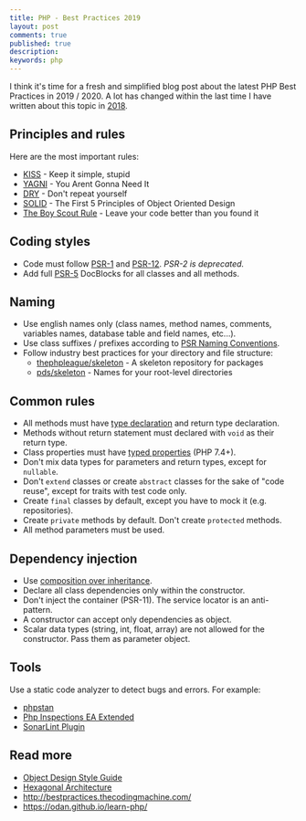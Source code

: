 ```yaml
---
title: PHP - Best Practices 2019
layout: post
comments: true
published: true
description: 
keywords: php
---
```


I think it's time for a fresh and simplified blog post about the latest PHP Best Practices in 2019 / 2020. 
A lot has changed within the last time I have written about this topic in [2018](https://odan.github.io/2018/04/05/php-best-practices.html).

## Principles and rules

Here are the most important rules:

* [KISS](https://odan.github.io/learn-php/#kiss) - Keep it simple, stupid
* [YAGNI](https://odan.github.io/learn-php/#yagni) - You Arent Gonna Need It
* [DRY](https://odan.github.io/learn-php/#dry) - Don't repeat yourself
* [SOLID](https://odan.github.io/learn-php/#solid) - The First 5 Principles of Object Oriented Design
* [The Boy Scout Rule](https://deviq.com/boy-scout-rule/) - Leave your code better than you found it

## Coding styles

* Code must follow [PSR-1](https://www.php-fig.org/psr/psr-1/) 
and [PSR-12](https://www.php-fig.org/psr/psr-12/). *PSR-2 is deprecated.*
* Add full [PSR-5](https://github.com/php-fig/fig-standards/blob/master/proposed/phpdoc.md) DocBlocks for all classes and all methods.

## Naming

* Use english names only (class names, method names, comments, variables names, database table and field names, etc...).
* Use class suffixes / prefixes according to [PSR Naming Conventions](https://www.php-fig.org/bylaws/psr-naming-conventions/).
* Follow industry best practices for your directory and file structure: 
  * [thephpleague/skeleton](https://github.com/thephpleague/skeleton) - A skeleton repository for packages
  * [pds/skeleton](https://github.com/php-pds/skeleton) - Names for your root-level directories

## Common rules

* All methods must have [type declaration](https://www.php.net/manual/en/migration70.new-features.php) and return type declaration.
* Methods without return statement must declared with `void` as their return type.
* Class properties must have [typed properties](https://wiki.php.net/rfc/typed_properties_v2) (PHP 7.4+).
* Don't mix data types for parameters and return types, except for `nullable`.
* Don't `extend` classes or create `abstract` classes for the sake of "code reuse", except for traits with test code only.
* Create `final` classes by default, except you have to mock it (e.g. repositories).
* Create `private` methods by default. Don't create `protected` methods.
* All method parameters must be used.

## Dependency injection

* Use [composition over inheritance](https://en.wikipedia.org/wiki/Composition_over_inheritance).
* Declare all class dependencies only within the constructor.
* Don't inject the container (PSR-11). The service locator is an anti-pattern.
* A constructor can accept only dependencies as object.
* Scalar data types (string, int, float, array) are not allowed for the constructor. Pass them as parameter object.

## Tools

Use a static code analyzer to detect bugs and errors. For example:

* [phpstan](https://github.com/phpstan/phpstan)
* [Php Inspections EA Extended](https://plugins.jetbrains.com/plugin/7622-php-inspections-ea-extended-)
* [SonarLint Plugin](https://odan.github.io/2019/12/01/the-phpstorm-sonarlint-plugin.html)

## Read more

* [Object Design Style Guide](https://www.manning.com/books/object-design-style-guide?a_aid=object-design&a_bid=4e089b42)
* [Hexagonal Architecture](https://odan.github.io/learn-php/#hexagonal-architecture)
* <http://bestpractices.thecodingmachine.com/>
* <https://odan.github.io/learn-php/>